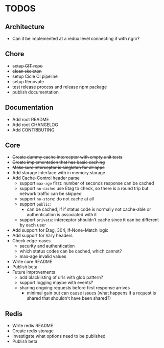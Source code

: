# TODOS

## Architecture
* Can it be implemented at a redux level connecting it with ngrx?

## Chore
* ~~setup GIT repo~~
* ~~clean skeleton~~
* setup Cicle CI pipeline
* setup Renovate
* test release process and release npm package
* publish documentation

## Documentation
* Add root README
* Add root CHANGELOG
* Add CONTRIBUTING

## Core
* ~~Create dummy cache interceptor with empty unit tests~~
* ~~Create implementation that has basic caching~~
* ~~Make sure interceptor is singleton for all apps~~
* Add storage interface with in memory storage
* Add Cache-Control header parse
    * support `max-age` first: number of seconds response can be cached
    * support `no-cache`: use Etag to check, so there is a round trip but network traffic can be skipped
    * support `no-store`: do not cache at all
    * support `public`:
         * can be cached, if if status code is normally not cache-able or authentication is associated with it
    * support `private`: interceptor shouldn't cache since it can be different by each user
* Add support for Etag, 304, If-None-Match logic
* Add support for Vary headers
* Check edge-cases
    * security and authentication
    * which status codes can be cached, which cannot?
    * max-age invalid values
* Write core README
* Publish beta
* Future improvements
    * add blacklisting of urls with glob pattern?
    * support logging maybe with events?
    * sharing ongoing requests before first response arrives
        * minimal gain but can cause issues (what happens if a request is shared that shouldn't have been shared?)

## Redis
* Write redis README
* Create redis storage
* Investigate what options need to be published
* Publish beta